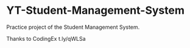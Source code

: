 # YT-Student-Management-System
 Practice project of the Student Management System.

 Thanks to CodingEx t.ly/qWLSa
